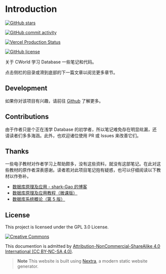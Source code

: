 # Introduction

[![GitHub stars](https://img.shields.io/github/stars/cworld1/db-learning?style=flat-square)](https://github.com/cworld1/db-learning/stargazers)

[![GitHub commit activity](https://img.shields.io/github/commit-activity/y/cworld1/db-learning?label=commits&style=flat-square)](https://github.com/cworld1/db-learning/commits)

[![Vercel Production Status](https://img.shields.io/github/deployments/cworld1/db-learning/production?label=vercel&logo=vercel&style=flat-square)](https://vercel.com/cworld0/ds-learning)

[![GitHub license](https://img.shields.io/github/license/cworld1/db-learning?style=flat-square)](https://github.com/cworld1/db-learning/blob/master/LICENSE)

关于 CWorld 学习 Database 一些笔记和代码。

点击侧栏的目录或滑到底部的下一篇文章以阅览更多章节。

## Development

如果你对该项目有兴趣，请前往 [Github](https://github.com/cworld1/db-learning#readme) 了解更多。

## Contributions

由于作者只是个正在浅学 Database 的初学者，所以笔记难免存在明显纰漏，还请读者们多多海涵。此外，也欢迎诸位使用 PR 或 Issues 来改善它们。

## Thanks

一些电子教材对作者学习上帮助颇多，没有这些资料，就没有这部笔记。在此对这些教材的原作者深表感谢。读者若对此项目笔记抱有疑惑，也可以仔细阅读以下教材以作弥补。

- [数据库原理及应用 - shark-Gao 的博客](https://blog.csdn.net/qq_58608526/article/details/122922114)
- [数据库原理及应用教程（微课版）](https://annas-archive.org/md5/08cf09ef24ff4989641044caa544b29e)
- [数据库系统概论（第 5 版）](https://z-lib.io/book/13860288)

## License

This project is licensed under the GPL 3.0 License.

[![Creative Commons](https://i.creativecommons.org/l/by-nc-sa/4.0/88x31.png)](https://creativecommons.org/licenses/by-nc-sa/4.0/deed.en)

This documention is admitted by [Attribution-NonCommercial-ShareAlike 4.0 International (CC BY-NC-SA 4.0)](http://creativecommons.org/licenses/by-nc-sa/4.0/).

> **Note** This website is built using [Nextra](https://nextra.site), a modern static website generator.
